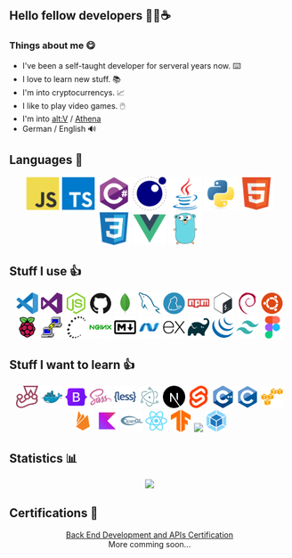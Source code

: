 ## Hello fellow developers 👋🙂☕

### Things about me 😋

-   I've been a self-taught developer for serveral years now. ⌨️
-   I love to learn new stuff. 📚
-   I'm into cryptocurrencys. 📈
-   I like to play video games. 🖱️
-   I'm into [alt:V](https://altv.mp/) / [Athena](https://github.com/Stuyk/altv-athena)
-   German / English 🔊

## Languages 📗

<div align="center"> 
<img height="60em" src="https://raw.githubusercontent.com/devicons/devicon/master/icons/javascript/javascript-original.svg" />
<img height="60em" src="https://raw.githubusercontent.com/devicons/devicon/master/icons/typescript/typescript-original.svg" />
<img height="60em" src="https://raw.githubusercontent.com/devicons/devicon/master/icons/csharp/csharp-original.svg" />
<img height="60em" src="https://raw.githubusercontent.com/devicons/devicon/master/icons/lua/lua-original.svg" />
<img height="60em" src="https://raw.githubusercontent.com/devicons/devicon/master/icons/java/java-original.svg" />
<img height="60em" src="https://raw.githubusercontent.com/devicons/devicon/master/icons/python/python-original.svg" />
<img height="60em" src="https://raw.githubusercontent.com/devicons/devicon/master/icons/html5/html5-original.svg" />
<img height="60em" src="https://raw.githubusercontent.com/devicons/devicon/master/icons/css3/css3-original.svg" />
<img height="60em" src="https://raw.githubusercontent.com/devicons/devicon/master/icons/vuejs/vuejs-original.svg" />
<img height="60em" src="https://raw.githubusercontent.com/devicons/devicon/master/icons/go/go-original.svg" />
</div>

## Stuff I use 👍

<div align="center">
<img height="40em" src="https://raw.githubusercontent.com/devicons/devicon/master/icons/vscode/vscode-original.svg" />
<img height="40em" src="https://raw.githubusercontent.com/devicons/devicon/master/icons/visualstudio/visualstudio-plain.svg" />
<img height="40em" src="https://raw.githubusercontent.com/devicons/devicon/master/icons/nodejs/nodejs-original.svg" />
<img height="40em" src="https://raw.githubusercontent.com/devicons/devicon/master/icons/github/github-original.svg" />
<img height="40em" src="https://raw.githubusercontent.com/devicons/devicon/master/icons/mongodb/mongodb-original.svg" />
<img height="40em" src="https://raw.githubusercontent.com/devicons/devicon/master/icons/mysql/mysql-original.svg" />
<img height="40em" src="https://raw.githubusercontent.com/devicons/devicon/master/icons/yarn/yarn-original.svg" />
<img height="40em" src="https://raw.githubusercontent.com/devicons/devicon/master/icons/npm/npm-original-wordmark.svg" />
<img height="40em" src="https://raw.githubusercontent.com/devicons/devicon/master/icons/bash/bash-original.svg" />
<img height="40em" src="https://raw.githubusercontent.com/devicons/devicon/master/icons/debian/debian-original.svg" />
<img height="40em" src="https://raw.githubusercontent.com/devicons/devicon/master/icons/ubuntu/ubuntu-plain.svg" />
<img height="40em" src="https://raw.githubusercontent.com/devicons/devicon/master/icons/raspberrypi/raspberrypi-original.svg" />
<img height="40em" src="https://raw.githubusercontent.com/devicons/devicon/master/icons/putty/putty-original.svg" />
<img height="40em" src="https://raw.githubusercontent.com/devicons/devicon/master/icons/ssh/ssh-original.svg" />
<img height="40em" src="https://raw.githubusercontent.com/devicons/devicon/master/icons/nginx/nginx-original.svg" />
<img height="40em" src="https://raw.githubusercontent.com/devicons/devicon/master/icons/markdown/markdown-original.svg" />
<img height="40em" src="https://raw.githubusercontent.com/devicons/devicon/master/icons/dot-net/dot-net-original.svg" />
<img height="40em" src="https://raw.githubusercontent.com/devicons/devicon/master/icons/express/express-original.svg" />
<img height="40em" src="https://raw.githubusercontent.com/devicons/devicon/master/icons/gradle/gradle-plain.svg" />
<img height="40em" src="https://raw.githubusercontent.com/devicons/devicon/master/icons/jquery/jquery-original.svg" />
<img height="40em" src="https://raw.githubusercontent.com/devicons/devicon/master/icons/tailwindcss/tailwindcss-plain.svg" />
<img height="40em" src="https://raw.githubusercontent.com/devicons/devicon/master/icons/figma/figma-original.svg" />
</div>

## Stuff I want to learn 👍

<div align="center">
<img height="40em" src="https://raw.githubusercontent.com/devicons/devicon/master/icons/jest/jest-plain.svg" />
<img height="40em" src="https://raw.githubusercontent.com/devicons/devicon/master/icons/docker/docker-original.svg" />
<img height="40em" src="https://raw.githubusercontent.com/devicons/devicon/master/icons/bootstrap/bootstrap-original.svg" />
<img height="40em" src="https://raw.githubusercontent.com/devicons/devicon/master/icons/sass/sass-original.svg" />
<img height="40em" src="https://raw.githubusercontent.com/devicons/devicon/master/icons/less/less-plain-wordmark.svg" />
<img height="40em" src="https://raw.githubusercontent.com/devicons/devicon/master/icons/electron/electron-original.svg" />
<img height="40em" src="https://raw.githubusercontent.com/devicons/devicon/master/icons/nextjs/nextjs-original.svg" />
<img height="40em" src="https://raw.githubusercontent.com/devicons/devicon/master/icons/svelte/svelte-original.svg" />
<img height="40em" src="https://raw.githubusercontent.com/devicons/devicon/master/icons/cplusplus/cplusplus-original.svg" />
<img height="40em" src="https://raw.githubusercontent.com/devicons/devicon/master/icons/c/c-original.svg" />
<img height="40em" src="https://raw.githubusercontent.com/devicons/devicon/master/icons/amazonwebservices/amazonwebservices-original.svg" />
<img height="40em" src="https://raw.githubusercontent.com/devicons/devicon/master/icons/firebase/firebase-plain.svg" />
<img height="40em" src="https://raw.githubusercontent.com/devicons/devicon/master/icons/kotlin/kotlin-original.svg" />
<img height="40em" src="https://raw.githubusercontent.com/devicons/devicon/master/icons/opengl/opengl-original.svg" />
<img height="40em" src="https://raw.githubusercontent.com/devicons/devicon/master/icons/react/react-original.svg" />
<img height="40em" src="https://raw.githubusercontent.com/devicons/devicon/master/icons/tensorflow/tensorflow-original.svg" />
<img height="40em" src="https://raw.githubusercontent.com/devicons/devicon/master/icons/unity/unity-original.svg" />
<img height="40em" src="https://raw.githubusercontent.com/devicons/devicon/master/icons/webpack/webpack-original.svg" />
</div>

## Statistics 📊

<a href="https://github.com/FrankoFM">
  <p align="center">
    <img 
      height="200em"
      src="https://github-readme-stats-eight-theta.vercel.app/api?username=frankofm&show_icons=true&theme=gotham&include_all_commits=true&count_private=true"
    />
  </p>
</a>

## Certifications 📜

<div align="center">
  <a href="https://www.freecodecamp.org/certification/fcc472e5a49-9827-4c80-9b17-aed70c76bc1c/back-end-development-and-apis">
    Back End Development and APIs Certification
  </a>
</div>

<div align="center">
  <a>More comming soon...</a>
</div>
